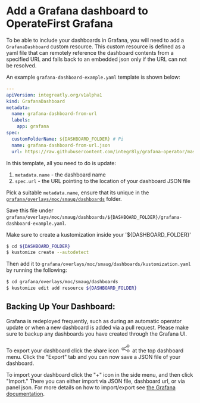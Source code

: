# Add a Grafana dashboard to OperateFirst Grafana

To be able to include your dashboards in Grafana, you will need to add a `GrafanaDashboard` custom resource. This custom resource is defined as a yaml file that can remotely reference the dashboard contents from a specified URL and falls back to an embedded json only if the URL can not be resolved.

An example `grafana-dashboard-example.yaml` template is shown below:

```yaml
---
apiVersion: integreatly.org/v1alpha1
kind: GrafanaDashboard
metadata:
  name: grafana-dashboard-from-url
  labels:
    app: grafana
spec:
  customFolderName: ${DASHBOARD_FOLDER} # Pi
  name: grafana-dashboard-from-url.json
  url: https://raw.githubusercontent.com/integr8ly/grafana-operator/master/deploy/examples/remote/grafana-dashboard.json
```

In this template, all you need to do is update:

1. `metadata.name` - the dashboard name
2. `spec.url` - the URL pointing to the location of your dashboard JSON file

Pick a suitable `metadata.name`, ensure that its unique in the [`grafana/overlays/moc/smaug/dashboards`][1] folder.

Save this file under `grafana/overlays/moc/smaug/dashboards/${DASHBOARD_FOLDER}/grafana-dashboard-example.yaml`.

Make sure to create a kustomization inside your '${DASHBOARD_FOLDER}'

```bash
$ cd ${DASHBOARD_FOLDER}
$ kustomize create --autodetect
```

Then add it to `grafana/overlays/moc/smaug/dashboards/kustomization.yaml` by running the following:

```bash
$ cd grafana/overlays/moc/smaug/dashboards
$ kustomize edit add resource ${DASHBOARD_FOLDER}
```

## Backing Up Your Dashboard:
Grafana is redeployed frequently, such as during an automatic operator update or when a new dashboard is added via a pull request. Please make sure to backup any dashboards you have created through the Grafana UI.

To export your dashboard click the share icon ![](img/share-icon.png) at the top dashboard menu. Click the "Export" tab and you can now save a JSON file of your dashboard.

To import your dashboard click the "+" icon in the side menu, and then click "Import." There you can either import via JSON file, dashboard url, or via panel json. For more details on how to import/export see [the Grafana documentation](https://grafana.com/docs/grafana/latest/dashboards/export-import/).

[1]: https://github.com/operate-first/apps/tree/master/grafana/overlays/moc/smaug/dashboards
